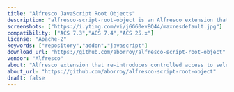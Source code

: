```yaml
---
title: "Alfresco JavaScript Root Objects"
description: "alfresco-script-root-object is an Alfresco extension that re-introduces controlled access to selected Spring beans inside repository JavaScript scripts."
screenshots: ["https://i.ytimg.com/vi/jGG60evBQ44/maxresdefault.jpg"]
compatibility: ["ACS 7.3","ACS 7.4","ACS 25.x"]
license: "Apache-2"
keywords: ["repository","addon","javascript"]
download_url: "https://github.com/aborroy/alfresco-script-root-object"
vendor: "Alfresco"
about: "Alfresco extension that re-introduces controlled access to selected Spring beans inside repository JavaScript scripts. It provides new root objects (sysAdmin, services,...) so that scripts stored in the Data Dictionary can safely call backend services without relying on the blocked Packages mechanism"
about_url: "https://github.com/aborroy/alfresco-script-root-object"
draft: false
---
```


